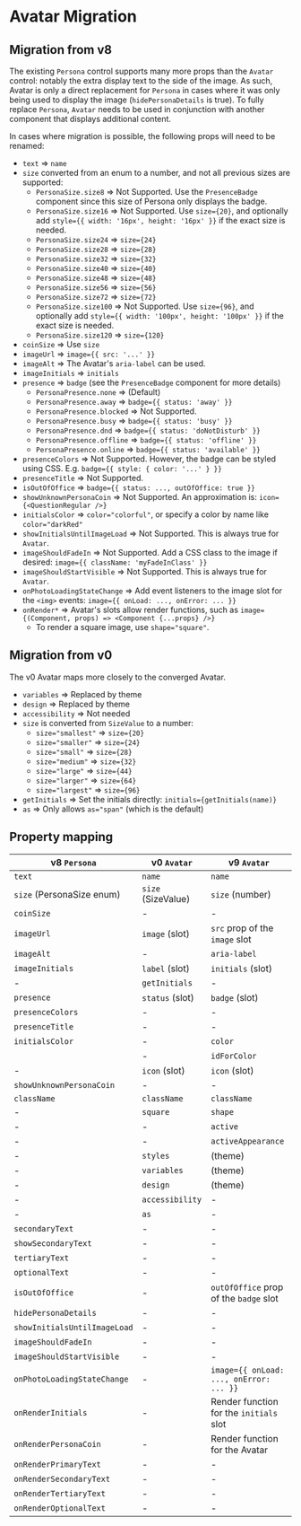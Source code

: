 # Avatar Migration

## Migration from v8

The existing `Persona` control supports many more props than the `Avatar` control: notably the extra display text to the side of the image. As such, Avatar is only a direct replacement for `Persona` in cases where it was only being used to display the image (`hidePersonaDetails` is true). To fully replace `Persona`, `Avatar` needs to be used in conjunction with another component that displays additional content.

In cases where migration is possible, the following props will need to be renamed:

- `text` => `name`
- `size` converted from an enum to a number, and not all previous sizes are supported:
  - `PersonaSize.size8` => Not Supported. Use the `PresenceBadge` component since this size of Persona only displays the badge.
  - `PersonaSize.size16` => Not Supported. Use `size={20}`, and optionally add `style={{ width: '16px', height: '16px' }}` if the exact size is needed.
  - `PersonaSize.size24` => `size={24}`
  - `PersonaSize.size28` => `size={28}`
  - `PersonaSize.size32` => `size={32}`
  - `PersonaSize.size40` => `size={40}`
  - `PersonaSize.size48` => `size={48}`
  - `PersonaSize.size56` => `size={56}`
  - `PersonaSize.size72` => `size={72}`
  - `PersonaSize.size100` => Not Supported. Use `size={96}`, and optionally add `style={{ width: '100px', height: '100px' }}` if the exact size is needed.
  - `PersonaSize.size120` => `size={120}`
- `coinSize` => Use `size`
- `imageUrl` => `image={{ src: '...' }}`
- `imageAlt` => The Avatar's `aria-label` can be used.
- `imageInitials` => `initials`
- `presence` => `badge` (see the `PresenceBadge` component for more details)
  - `PersonaPresence.none` => (Default)
  - `PersonaPresence.away` => `badge={{ status: 'away' }}`
  - `PersonaPresence.blocked` => Not Supported.
  - `PersonaPresence.busy` => `badge={{ status: 'busy' }}`
  - `PersonaPresence.dnd` => `badge={{ status: 'doNotDisturb' }}`
  - `PersonaPresence.offline` => `badge={{ status: 'offline' }}`
  - `PersonaPresence.online` => `badge={{ status: 'available' }}`
- `presenceColors` => Not Supported. However, the badge can be styled using CSS. E.g. `badge={{ style: { color: '...' } }}`
- `presenceTitle` => Not Supported.
- `isOutOfOffice` => `badge={{ status: ..., outOfOffice: true }}`
- `showUnknownPersonaCoin` => Not Supported. An approximation is: `icon={<QuestionRegular />}`
- `initialsColor` => `color="colorful"`, or specify a color by name like `color="darkRed"`
- `showInitialsUntilImageLoad` => Not Supported. This is always true for `Avatar`.
- `imageShouldFadeIn` => Not Supported. Add a CSS class to the image if desired: `image={{ className: 'myFadeInClass' }}`
- `imageShouldStartVisible` => Not Supported. This is always true for `Avatar`.
- `onPhotoLoadingStateChange` => Add event listeners to the image slot for the `<img>` events: `image={{ onLoad: ..., onError: ... }}`
- `onRender*` => Avatar's slots allow render functions, such as `image={(Component, props) => <Component {...props} />}`
  - To render a square image, use `shape="square"`.

## Migration from v0

The v0 Avatar maps more closely to the converged Avatar.

- `variables` => Replaced by theme
- `design` => Replaced by theme
- `accessibility` => Not needed
- `size` is converted from `SizeValue` to a number:
  - `size="smallest"` => `size={20}`
  - `size="smaller"` => `size={24}`
  - `size="small"` => `size={28}`
  - `size="medium"` => `size={32}`
  - `size="large"` => `size={44}`
  - `size="larger"` => `size={64}`
  - `size="largest"` => `size={96}`
- `getInitials` => Set the initials directly: `initials={getInitials(name)}`
- `as` => Only allows `as="span"` (which is the default)

## Property mapping

| v8 `Persona`                 | v0 `Avatar`        | v9 `Avatar`                             |
| ---------------------------- | ------------------ | --------------------------------------- |
| `text`                       | `name`             | `name`                                  |
| `size` (PersonaSize enum)    | `size` (SizeValue) | `size` (number)                         |
| `coinSize`                   | -                  | -                                       |
| `imageUrl`                   | `image` (slot)     | `src` prop of the `image` slot          |
| `imageAlt`                   | -                  | `aria-label`                            |
| `imageInitials`              | `label` (slot)     | `initials` (slot)                       |
| -                            | `getInitials`      | -                                       |
| `presence`                   | `status` (slot)    | `badge` (slot)                          |
| `presenceColors`             | -                  | -                                       |
| `presenceTitle`              | -                  | -                                       |
| `initialsColor`              | -                  | `color`                                 |
|                              | -                  | `idForColor`                            |
| -                            | `icon` (slot)      | `icon` (slot)                           |
| `showUnknownPersonaCoin`     | -                  | -                                       |
| `className`                  | `className`        | `className`                             |
| -                            | `square`           | `shape`                                 |
| -                            | -                  | `active`                                |
| -                            | -                  | `activeAppearance`                      |
| -                            | `styles`           | (theme)                                 |
| -                            | `variables`        | (theme)                                 |
| -                            | `design`           | (theme)                                 |
| -                            | `accessibility`    | -                                       |
| -                            | `as`               | -                                       |
| `secondaryText`              | -                  | -                                       |
| `showSecondaryText`          | -                  | -                                       |
| `tertiaryText`               | -                  | -                                       |
| `optionalText`               | -                  | -                                       |
| `isOutOfOffice`              | -                  | `outOfOffice` prop of the `badge` slot  |
| `hidePersonaDetails`         | -                  | -                                       |
| `showInitialsUntilImageLoad` | -                  | -                                       |
| `imageShouldFadeIn`          | -                  | -                                       |
| `imageShouldStartVisible`    | -                  | -                                       |
| `onPhotoLoadingStateChange`  | -                  | `image={{ onLoad: ..., onError: ... }}` |
| `onRenderInitials`           | -                  | Render function for the `initials` slot |
| `onRenderPersonaCoin`        | -                  | Render function for the Avatar          |
| `onRenderPrimaryText`        | -                  | -                                       |
| `onRenderSecondaryText`      | -                  | -                                       |
| `onRenderTertiaryText`       | -                  | -                                       |
| `onRenderOptionalText`       | -                  | -                                       |
